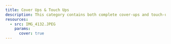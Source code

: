 ```yaml
---
title: Cover Ups & Touch Ups
description: This category contains both complete cover-ups and touch-up tattoos
resources:
  - src: IMG_4132.JPEG
    params:
      cover: true
---
```

